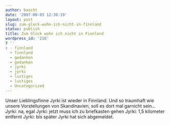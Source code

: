 ```yaml
---
author: bascht
date: '2007-08-03 12:36:19'
layout: post
slug: zum-gluck-wohn-ich-nicht-in-finnland
status: publish
title: Zum Glück wohn ich nicht in Finnland
wordpress_id: '216'
? ''
: - finnland
  - finnland
  - gedanken
  - gedanken
  - jyrki
  - jyrki
  - lustiges
  - lustiges
  - Uncategorized
---
```


Unser Lieblingsfinne Jyrki ist wieder in Finnland. Und so traumhaft
wie unsere Vorstellungen von Skandinavien, soll es dort mal
garnicht sein...
    Jyrki: na, egal
    Jyrki: jetzt muss ich zu briefkasten gehen
    Jyrki: 1,5 kilometer entfernt
    Jyrki: bis später
    Jyrki hat sich abgemeldet.



